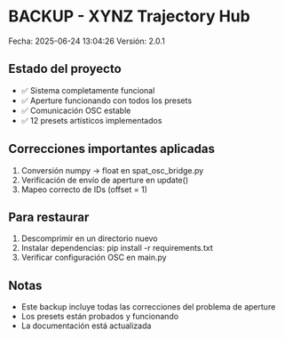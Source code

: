 # BACKUP - XYNZ Trajectory Hub
Fecha: 2025-06-24 13:04:26
Versión: 2.0.1

## Estado del proyecto
- ✅ Sistema completamente funcional
- ✅ Aperture funcionando con todos los presets
- ✅ Comunicación OSC estable
- ✅ 12 presets artísticos implementados

## Correcciones importantes aplicadas
1. Conversión numpy → float en spat_osc_bridge.py
2. Verificación de envío de aperture en update()
3. Mapeo correcto de IDs (offset = 1)

## Para restaurar
1. Descomprimir en un directorio nuevo
2. Instalar dependencias: pip install -r requirements.txt
3. Verificar configuración OSC en main.py

## Notas
- Este backup incluye todas las correcciones del problema de aperture
- Los presets están probados y funcionando
- La documentación está actualizada
